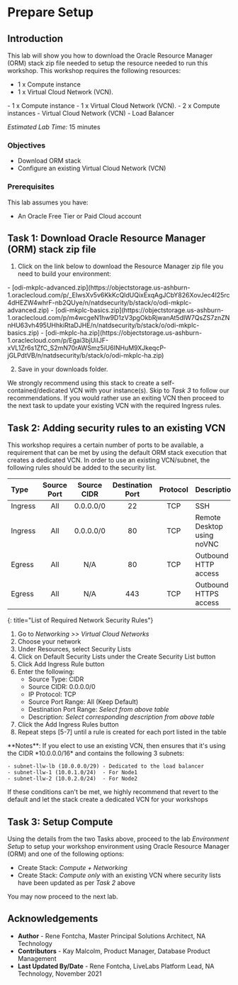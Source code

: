 # Prepare Setup

## Introduction
This lab will show you how to download the Oracle Resource Manager (ORM) stack zip file needed to setup the resource needed to run this workshop. This workshop requires the following resources:
<if type="advanced">
- 1 x Compute instance
- 1 x Virtual Cloud Network (VCN).
</if>
<if type="basics">
- 1 x Compute instance
- 1 x Virtual Cloud Network (VCN).
</if>
<if type="ha">
- 2 x Compute instances
- Virtual Cloud Network (VCN)
- Load Balancer
</if>


*Estimated Lab Time:* 15 minutes

### Objectives
- Download ORM stack
- Configure an existing Virtual Cloud Network (VCN)

### Prerequisites
This lab assumes you have:
- An Oracle Free Tier or Paid Cloud account

## Task 1: Download Oracle Resource Manager (ORM) stack zip file
1.  Click on the link below to download the Resource Manager zip file you need to build your environment:
<if type="advanced">
    - [odi-mkplc-advanced.zip](https://objectstorage.us-ashburn-1.oraclecloud.com/p/_EIwsXv5v6KkKcQldUQixExqAgJCbY826XovJec4I25rc4dHEZW4whrF-nb2QUye/n/natdsecurity/b/stack/o/odi-mkplc-advanced.zip)
</if>
<if type="basics">
    - [odi-mkplc-basics.zip](https://objectstorage.us-ashburn-1.oraclecloud.com/p/m4wcgeN1hw9D1zV3pgOkbRjwanAt5dIW7QsZS7znZNnHU63vh495UHhkiRtaDJHE/n/natdsecurity/b/stack/o/odi-mkplc-basics.zip)
</if>
<if type="ha">
    - [odi-mkplc-ha.zip](https://objectstorage.us-ashburn-1.oraclecloud.com/p/Egai3bjUiIJF-xVL1Zr6s1ZfC_S2mN70rAWSmz5iU6INHuM9XJkeqcP-jGLPdtVB/n/natdsecurity/b/stack/o/odi-mkplc-ha.zip)
</if>


2.  Save in your downloads folder.

We strongly recommend using this stack to create a self-contained/dedicated VCN with your instance(s). Skip to *Task 3* to follow our recommendations. If you would rather use an exiting VCN then proceed to the next task to update your existing VCN with the required Ingress rules.

## Task 2: Adding security rules to an existing VCN

This workshop requires a certain number of ports to be available, a requirement that can be met by using the default ORM stack execution that creates a dedicated VCN. In order to use an existing VCN/subnet, the following rules should be added to the security list.

| Type           | Source Port    | Source CIDR | Destination Port | Protocol | Description                           |
| :-----------   |   :--------:   |  :--------: |    :----------:  | :----:   | :------------------------------------ |
| Ingress        | All            | 0.0.0.0/0   | 22               | TCP      | SSH                                   |
| Ingress        | All            | 0.0.0.0/0   | 80               | TCP      | Remote Desktop using noVNC            |
| Egress         | All            | N/A         | 80               | TCP      | Outbound HTTP access                  |
| Egress         | All            | N/A         | 443              | TCP      | Outbound HTTPS access                 |
{: title="List of Required Network Security Rules"}

<!-- **Notes**: This next table is for reference and should be adapted for the workshop. If optional rules are needed as shown in the example below, then uncomment it and add those optional rules. The first entry is just for illustration and may not fit your workshop -->

<!--
| Type           | Source Port    | Source CIDR | Destination Port | Protocol | Description                           |
| :-----------   |   :--------:   |  :--------: |    :----------:  | :----:   | :------------------------------------ |
| Ingress        | All            | 0.0.0.0/0   | 443               | TCP     | e.g. Remote access for web app        |
{: title="List of Optional Network Security Rules"}
-->

1.  Go to *Networking >> Virtual Cloud Networks*
2.  Choose your network
3.  Under Resources, select Security Lists
4.  Click on Default Security Lists under the Create Security List button
5.  Click Add Ingress Rule button
6.  Enter the following:  
    - Source Type: CIDR
    - Source CIDR: 0.0.0.0/0
    - IP Protocol: TCP
    - Source Port Range: All (Keep Default)
    - Destination Port Range: *Select from above table*
    - Description: *Select corresponding description from above table*
7.  Click the Add Ingress Rules button
8. Repeat steps [5-7] until a rule is created for each port listed in the table

<if type="ha">
  **Notes**: If you elect to use an existing VCN, then ensures that it's using the CIDR *10.0.0.0/16* and contains the following 3 subnets:

    - subnet-llw-lb (10.0.0.0/29) - Dedicated to the load balancer
    - subnet-llw-1 (10.0.1.0/24)  - For Node1
    - subnet-llw-2 (10.0.2.0/24)  - For Node2

  If these conditions can't be met, we highly recommend that revert to the default and let the stack create a dedicated VCN for your workshops
</if>

## Task 3: Setup Compute   
Using the details from the two Tasks above, proceed to the lab *Environment Setup* to setup your workshop environment using Oracle Resource Manager (ORM) and one of the following options:
-  Create Stack:  *Compute + Networking*
-  Create Stack:  *Compute only* with an existing VCN where security lists have been updated as per *Task 2* above

You may now proceed to the next lab.

## Acknowledgements

* **Author** - Rene Fontcha, Master Principal Solutions Architect, NA Technology
* **Contributors** - Kay Malcolm, Product Manager, Database Product Management
* **Last Updated By/Date** - Rene Fontcha, LiveLabs Platform Lead, NA Technology, November 2021
